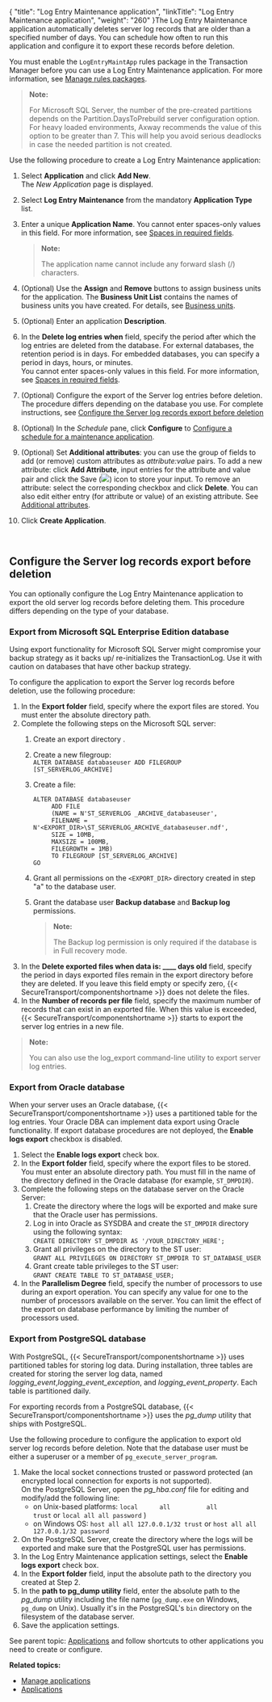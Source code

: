 {
    "title": "Log Entry Maintenance application",
    "linkTitle": "Log Entry Maintenance application",
    "weight": "260"
}The Log Entry Maintenance application automatically deletes server log records that are older than a specified number of days. You can schedule how often to run this application and configure it to export these records before deletion.

You must enable the `LogEntryMaintApp` rules package in the Transaction Manager before you can use a Log Entry Maintenance application. For more information, see [Manage rules packages](../transaction_manager/t_st_rulesPackages.htm#EnableRulesPackage#Enable).

> **Note:**
>
> For Microsoft SQL Server, the number of the pre-created partitions depends on the Partition.DaysToPrebuild server configuration option. For heavy loaded environments, Axway recommends the value of this option to be greater than 7. This will help you avoid serious deadlocks in case the needed partition is not created.

Use the following procedure to create a Log Entry Maintenance application:

1.  Select **Application** and click **Add New**.  
    The *New Application* page is displayed.

2.  Select **Log Entry Maintenance** from the mandatory **Application Type** list.

3.  Enter a unique **Application Name**. You cannot enter spaces-only values in this field. For more information, see [Spaces in required fields](../../accounts/useraccounts/t_st_create_user_account#Spaces).  

    > **Note:**
    >
    > The application name cannot include any forward slash (/) characters.

4.  (Optional) Use the **Assign** and **Remove** buttons to assign business units for the application. The **Business Unit List** contains the names of business units you have created. For details, see [Business units](../../c_st_advancedaccountadministration/c_st_businessunits#Advanced_Accounts_2036285406_1127756).

5.  (Optional) Enter an application **Description**.

6.  In the **Delete log entries when** field, specify the period after which the log entries are deleted from the database. For external databases, the retention period is in days. For embedded databases, you can specify a period in days, hours, or minutes.  
    You cannot enter spaces-only values in this field. For more information, see [Spaces in required fields](../../accounts/useraccounts/t_st_create_user_account#Spaces).

7.  (Optional) Configure the export of the Server log entries before deletion. The procedure differs depending on the database you use. For complete instructions, see [Configure the Server log records export before deletion](#Configur)

8.  (Optional) In the *Schedule* pane, click **Configure** to [Configure a schedule for a maintenance application](#ConfigureMaintSchedule).

9.  (Optional) Set **Additional attributes**: you can use the group of fields to add (or remove) custom attributes as *attribute:value* pairs. To add a new attribute: click **Add Attribute**, input entries for the attribute and value pair and click the Save (![](/Images/SecureTransport/SaveIcon.png)) icon to store your input. To remove an attribute: select the corresponding checkbox and click **Delete**. You can also edit either entry (for attribute or value) of an existing attribute. See [Additional attributes](../../c_st_setup/t_st_mailtemplates/c_st_mail_template_commands_variables#Addition).

10. Click **Create Application**.

 

<span id="Configur"></span>

## Configure the Server log records export before deletion

You can optionally configure the Log Entry Maintenance application to export the old server log records before deleting them. This procedure differs depending on the type of your database.

### Export from Microsoft SQL Enterprise Edition database

Using export functionality for Microsoft SQL Server might compromise your backup strategy as it backs up/ re-initializes the TransactionLog. Use it with caution on databases that have other backup strategy.

To configure the application to export the Server log records before deletion, use the following procedure:

1.  In the **Export folder** field, specify where the export files are stored. You must enter the absolute directory path.
2.  Complete the following steps on the Microsoft SQL server:  
    1.  Create an export directory .

    2.  Create a new filegroup:  
        `ALTER DATABASE databaseuser ADD FILEGROUP [ST_SERVERLOG_ARCHIVE]`

    3.  Create a file:  


            ALTER DATABASE databaseuser
                 ADD FILE
                 (NAME = N'ST_SERVERLOG _ARCHIVE_databaseuser',
                 FILENAME = N'<EXPORT_DIR>\ST_SERVERLOG_ARCHIVE_databaseuser.ndf',
                 SIZE = 10MB,
                 MAXSIZE = 100MB,
                 FILEGROWTH = 1MB)
                 TO FILEGROUP [ST_SERVERLOG_ARCHIVE]
            GO

    4.  Grant all permissions on the `<EXPORT_DIR>` directory created in step "a" to the database user.

    5.  Grant the database user **Backup database** and **Backup log** permissions.  

        > **Note:**
        >
        > The Backup log permission is only required if the database is in Full recovery mode.
3.  In the **Delete exported files when data is: \_\_\_\_ days old** field, specify the period in days exported files remain in the export directory before they are deleted. If you leave this field empty or specify zero, {{< SecureTransport/componentshortname >}} does not delete the files.
4.  In the **Number of records per file** field, specify the maximum number of records that can exist in an exported file. When this value is exceeded, {{< SecureTransport/componentshortname >}} starts to export the server log entries in a new file.

> **Note:**
>
> You can also use the log\_export command-line utility to export server log entries.

### Export from Oracle database

When your server uses an Oracle database, {{< SecureTransport/componentshortname  >}} uses a partitioned table for the log entries. Your Oracle DBA can implement data export using Oracle functionality. If export database procedures are not deployed, the **Enable logs export** checkbox is disabled.

1.  Select the **Enable logs export** check box.
2.  In the **Export folder** field, specify where the export files to be stored. You must enter an absolute directory path. You must fill in the name of the directory defined in the Oracle database (for example, `ST_DMPDIR`).
3.  Complete the following steps on the database server on the Oracle Server:  
    1.  Create the directory where the logs will be exported and make sure that the Oracle user has permissions.
    2.  Log in into Oracle as SYSDBA and create the `ST_DMPDIR` directory using the following syntax:  
        `CREATE DIRECTORY ST_DMPDIR AS '/YOUR_DIRECTORY_HERE';`
    3.  Grant all privileges on the directory to the ST user:  
        `GRANT ALL PRIVILEGES ON DIRECTORY ST_DMPDIR TO ST_DATABASE_USER`
    4.  Grant create table privileges to the ST user:  
        `GRANT CREATE TABLE TO ST_DATABASE_USER;`
4.  In the **Parallelism Degree** field, specify the number of processors to use during an export operation. You can specify any value for one to the number of processors available on the server. You can limit the effect of the export on database performance by limiting the number of processors used.

<span id="Export"></span>

### Export from PostgreSQL database

With PostgreSQL, {{< SecureTransport/componentshortname  >}} uses partitioned tables for storing log data. During installation, three tables are created for storing the server log data, named *logging\_event*,*logging\_event\_exception*, and *logging\_event\_property*. Each table is partitioned daily.

For exporting records from a PostgreSQL database, {{< SecureTransport/componentshortname  >}} uses the *pg\_dump* utility that ships with PostgreSQL.

Use the following procedure to configure the application to export old server log records before deletion. Note that the database user must be either a superuser or a member of `pg_execute_server_program`.

1.  Make the local socket connections trusted or password protected (an encrypted local connection for exports is not supported).  
    On the PostgreSQL Server, open the *pg\_hba.conf* file for editing and modify/add the following line:  
    -   on Unix-based platforms: `local      all          all          trust` or `local all all password` )
    -   on Windows OS: `host all all 127.0.0.1/32 trust` or `host all all 127.0.0.1/32 password`
2.  On the PostgreSQL Server, create the directory where the logs will be exported and make sure that the PostgreSQL user has permissions.
3.  In the Log Entry Maintenance application settings, select the **Enable logs export** check box.
4.  In the **Export folder** field, input the absolute path to the directory you created at Step 2.
5.  In the **path to pg\_dump utility** field, enter the absolute path to the *pg\_dump* utility including the file name (`pg_dump.exe` on Windows, `pg_dump` on Unix). Usually it's in the PostgreSQL's `bin` directory on the filesystem of the database server.
6.  Save the application settings.

  
See parent topic: [Applications](../) and follow shortcuts to other applications you need to create or configure.

**Related topics:**

-   [Manage applications]()
-   [Applications](../)

